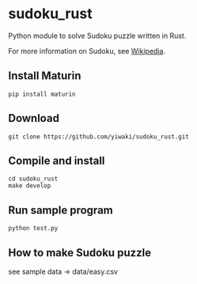 # sudoku_rust

Python module to solve Sudoku puzzle written in Rust.

For more information on Sudoku, see [Wikipedia](https://en.wikipedia.org/wiki/Sudoku).

## Install Maturin
```
pip install maturin
```

## Download
```
git clone https://github.com/yiwaki/sudoku_rust.git
```

## Compile and install
```
cd sudoku_rust
make develop
```

## Run sample program
```
python test.py
```

## How to make Sudoku puzzle

see sample data -> data/easy.csv
